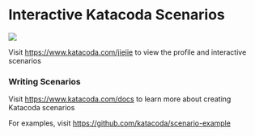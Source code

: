 # Interactive Katacoda Scenarios

[![](http://shields.katacoda.com/katacoda/jiejie/count.svg)](https://www.katacoda.com/jiejie "Get your profile on Katacoda.com")

Visit https://www.katacoda.com/jiejie to view the profile and interactive scenarios

### Writing Scenarios
Visit https://www.katacoda.com/docs to learn more about creating Katacoda scenarios

For examples, visit https://github.com/katacoda/scenario-example
